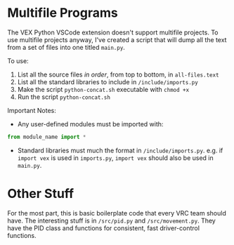 # Multifile Programs

The VEX Python VSCode extension doesn't support multifile projects. To use
multifile projects anyway, I've created a script that will dump all the text
from a set of files into one titled `main.py`.

To use:  
1. List all the source files _in order_, from top to bottom, in `all-files.text`
2. List all the standard libraries to include in `/include/imports.py`
3. Make the script `python-concat.sh` executable with `chmod +x`
4. Run the script `python-concat.sh`

Important Notes:  
- Any user-defined modules must be imported with:
```py
from module_name import *
```

- Standard libraries must much the format in `/include/imports.py`. e.g. if
`import vex` is used in `imports.py`, `import vex` should also be used in
`main.py`.

# Other Stuff

For the most part, this is basic boilerplate code that every VRC team should 
have. The interesting stuff is in `/src/pid.py` and `/src/movement.py`. They 
have the PID class and functions for consistent, fast driver-control functions.
